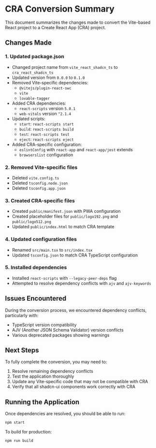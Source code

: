 # CRA Conversion Summary

This document summarizes the changes made to convert the Vite-based React project to a Create React App (CRA) project.

## Changes Made

### 1. Updated package.json
- Changed project name from `vite_react_shadcn_ts` to `cra_react_shadcn_ts`
- Updated version from `0.0.0` to `0.1.0`
- Removed Vite-specific dependencies:
  - `@vitejs/plugin-react-swc`
  - `vite`
  - `lovable-tagger`
- Added CRA dependencies:
  - `react-scripts` version `5.0.1`
  - `web-vitals` version `^2.1.4`
- Updated scripts:
  - `start`: `react-scripts start`
  - `build`: `react-scripts build`
  - `test`: `react-scripts test`
  - `eject`: `react-scripts eject`
- Added CRA-specific configuration:
  - `eslintConfig` with `react-app` and `react-app/jest` extends
  - `browserslist` configuration

### 2. Removed Vite-specific files
- Deleted `vite.config.ts`
- Deleted `tsconfig.node.json`
- Deleted `tsconfig.app.json`

### 3. Created CRA-specific files
- Created `public/manifest.json` with PWA configuration
- Created placeholder files for `public/logo192.png` and `public/logo512.png`
- Updated `public/index.html` to match CRA template

### 4. Updated configuration files
- Renamed `src/main.tsx` to `src/index.tsx`
- Updated `tsconfig.json` to match CRA TypeScript configuration

### 5. Installed dependencies
- Installed `react-scripts` with `--legacy-peer-deps` flag
- Attempted to resolve dependency conflicts with `ajv` and `ajv-keywords`

## Issues Encountered

During the conversion process, we encountered dependency conflicts, particularly with:
- TypeScript version compatibility
- AJV (Another JSON Schema Validator) version conflicts
- Various deprecated packages showing warnings

## Next Steps

To fully complete the conversion, you may need to:
1. Resolve remaining dependency conflicts
2. Test the application thoroughly
3. Update any Vite-specific code that may not be compatible with CRA
4. Verify that all shadcn-ui components work correctly with CRA

## Running the Application

Once dependencies are resolved, you should be able to run:
```bash
npm start
```

To build for production:
```bash
npm run build
```